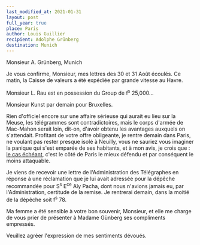 ```yaml
---
last_modified_at: 2021-01-31
layout: post
full_year: true
place: Paris
author: Louis Guillier
recipient: Adolphe Grünberg
destination: Munich
---
```


Monsieur A. Grünberg, Munich


Je vous confirme, Monsieur, mes lettres des 30 et 31 Août écoulés. Ce matin, la
Caisse de valeurs a été expédiée par grande vitesse au Havre.

Monsieur L. Rau est en possession du Group de f<sup>s</sup> 25,000...

Monsieur Kunst par demain pour Bruxelles.

Rien d'officiel encore sur une affaire sérieuse qui aurait eu lieu sur la
Meuse, les télégrammes sont contradictoires, mais le corps d'armée de
Mac-Mahon serait loin, dit-on, d'avoir obtenu les avantages auxquels on
s'attendait. Profitant de votre offre obligeante, je rentre demain dans Paris,
ne voulant pas rester presque isolé à Neuilly, vous ne sauriez vous imaginer la
panique qui s'est emparée de ses habitants, et à mon avis, je crois que : <ins>le cas
échéant</ins>, c'est le côté de Paris le mieux défendu et par conséquent le moins
attaquable.

Je viens de recevoir une lettre de l'Administration des Télégraphes en réponse
à une réclamation que je lui avait adressée pour la dépêche recommandée pour
S<sup>s</sup> E<sup>ce</sup> Aly Pacha, dont nous n'avions jamais eu, par l'Administration, certitude de la
remise. Je rentrerai demain, dans la moitié de la dépêche soit f<sup>s</sup> 78.

Ma femme a été sensible à votre bon souvenir, Monsieur, et elle me charge de
vous prier de présenter à Madame Günberg ses compliments empressés.

Veuillez agréer l'expression de mes sentiments dévoués.
